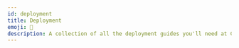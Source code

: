 ```yaml
---
id: deployment
title: Deployment
emoji: 🚀
description: A collection of all the deployment guides you'll need at CYF
---
```

